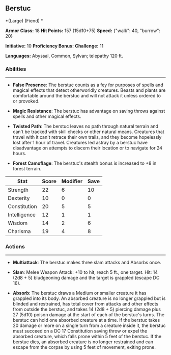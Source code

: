 ## Berstuc
*(Large) (Fiend) *

**Armor Class:** 18
**Hit Points:** 157 (15d10+75)
**Speed:** {"walk": 40, "burrow": 20}

**Initiative:** 10
**Proficiency Bonus:**
**Challenge:** 11

**Languages:** Abyssal, Common, Sylvan; telepathy 120 ft.

### Abilities
 --- 
- **False Presence**: The berstuc counts as a fey for purposes of spells and magical effects that detect otherworldly creatures. Beasts and plants are comfortable around the berstuc and will not attack it unless ordered to or provoked.

- **Magic Resistance**: The berstuc has advantage on saving throws against spells and other magical effects.

- **Twisted Path**: The berstuc leaves no path through natural terrain and can't be tracked with skill checks or other natural means. Creatures that travel with it can't retrace their own trails, and they become hopelessly lost after 1 hour of travel. Creatures led astray by a berstuc have disadvantage on attempts to discern their location or to navigate for 24 hours.

- **Forest Camoflage**: The berstuc's stealth bonus is increased to +8 in forest terrain.



| Stat | Score | Modifier | Save |
| ---- | ---- | ---- | ---- |
| Strength | 22 | 6 | 10 |
| Dexterity | 10 | 0 | 0 |
| Constitution | 20 | 5 | 5 |
| Intelligence | 12 | 1 | 1 |
| Wisdom | 14 | 2 | 6 |
| Charisma | 19 | 4 | 8 |

### Actions
 --- 
- **Multiattack**: The berstuc makes three slam attacks and Absorbs once.

- **Slam**: Melee Weapon Attack: +10 to hit, reach 5 ft., one target. Hit: 14 (2d8 + 5) bludgeoning damage and the target is grappled (escape DC 16).

- **Absorb**: The berstuc draws a Medium or smaller creature it has grappled into its body. An absorbed creature is no longer grappled but is blinded and restrained, has total cover from attacks and other effects from outside the berstuc, and takes 14 (2d8 + 5) piercing damage plus 27 (5d10) poison damage at the start of each of the berstuc's turns. The berstuc can hold one absorbed creature at a time. If the berstuc takes 20 damage or more on a single turn from a creature inside it, the berstuc must succeed on a DC 17 Constitution saving throw or expel the absorbed creature, which falls prone within 5 feet of the berstuc. If the berstuc dies, an absorbed creature is no longer restrained and can escape from the corpse by using 5 feet of movement, exiting prone.

